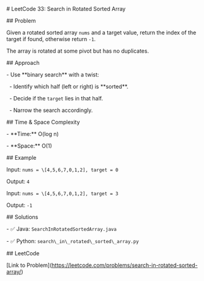 \# LeetCode 33: Search in Rotated Sorted Array



\## Problem

Given a rotated sorted array `nums` and a target value, return the index of the target if found, otherwise return `-1`.  

The array is rotated at some pivot but has no duplicates.



\## Approach

\- Use \*\*binary search\*\* with a twist:

&nbsp; - Identify which half (left or right) is \*\*sorted\*\*.

&nbsp; - Decide if the `target` lies in that half.

&nbsp; - Narrow the search accordingly.



\## Time \& Space Complexity

\- \*\*Time:\*\* O(log n)

\- \*\*Space:\*\* O(1)



\## Example

Input: `nums = \[4,5,6,7,0,1,2], target = 0`  

Output: `4`



Input: `nums = \[4,5,6,7,0,1,2], target = 3`  

Output: `-1`



\## Solutions

\- ✅ Java: `SearchInRotatedSortedArray.java`

\- ✅ Python: `search\_in\_rotated\_sorted\_array.py`



\## LeetCode

\[Link to Problem](https://leetcode.com/problems/search-in-rotated-sorted-array/)



